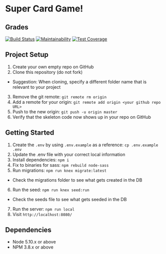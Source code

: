 # Super Card Game!  

## Grades

[![Build Status](https://travis-ci.org/lexyehia/supercardgame.svg?branch=master)](https://travis-ci.org/lexyehia/supercardgame)
[![Maintainability](https://api.codeclimate.com/v1/badges/937a44c184e7960ce4d3/maintainability)](https://codeclimate.com/github/lexyehia/supercardgame/maintainability) [![Test Coverage](https://api.codeclimate.com/v1/badges/937a44c184e7960ce4d3/test_coverage)](https://codeclimate.com/github/lexyehia/supercardgame/test_coverage)

## Project Setup

1. Create your own empty repo on GitHub
2. Clone this repository (do not fork)
  - Suggestion: When cloning, specify a different folder name that is relevant to your project
3. Remove the git remote: `git remote rm origin`
4. Add a remote for your origin: `git remote add origin <your github repo URL>`
5. Push to the new origin: `git push -u origin master`
6. Verify that the skeleton code now shows up in your repo on GitHub

## Getting Started

1. Create the `.env` by using `.env.example` as a reference: `cp .env.example .env`
2. Update the .env file with your correct local information
3. Install dependencies: `npm i`
4. Fix to binaries for sass: `npm rebuild node-sass`
5. Run migrations: `npm run knex migrate:latest`
  - Check the migrations folder to see what gets created in the DB
6. Run the seed: `npm run knex seed:run`
  - Check the seeds file to see what gets seeded in the DB
7. Run the server: `npm run local`
8. Visit `http://localhost:8080/`

## Dependencies

- Node 5.10.x or above
- NPM 3.8.x or above
